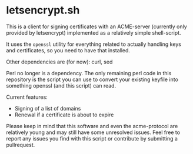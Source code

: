# letsencrypt.sh

This is a client for signing certificates with an ACME-server (currently only provided by letsencrypt) implemented as a relatively simple shell-script.

It uses the `openssl` utility for everything related to actually handling keys and certificates, so you need to have that installed.

Other dependencies are (for now): curl, sed

Perl no longer is a dependency.
The only remaining perl code in this repository is the script you can use to convert your existing keyfile into something openssl (and this script) can read.

Current features:
- Signing of a list of domains
- Renewal if a certificate is about to expire

Please keep in mind that this software and even the acme-protocol are relatively young and may still have some unresolved issues.
Feel free to report any issues you find with this script or contribute by submitting a pullrequest.
